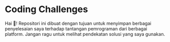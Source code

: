 # Coding Challenges
Hai 👋!
Repositori ini dibuat dengan tujuan untuk menyimpan berbagai penyelesaian saya terhadap tantangan pemrograman dari berbagai platform. Jangan ragu untuk melihat pendekatan solusi yang saya gunakan.
